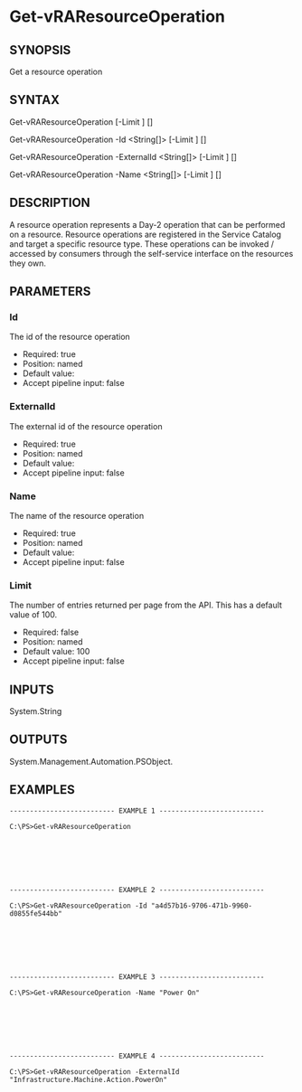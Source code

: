 # Get-vRAResourceOperation

## SYNOPSIS
    
Get a resource operation

## SYNTAX
 Get-vRAResourceOperation [-Limit <String>] [<CommonParameters>] Get-vRAResourceOperation -Id <String[]> [-Limit <String>] [<CommonParameters>] Get-vRAResourceOperation -ExternalId <String[]> [-Limit <String>] [<CommonParameters>] Get-vRAResourceOperation -Name <String[]> [-Limit <String>] [<CommonParameters>]    

## DESCRIPTION

A resource operation represents a Day-2 operation that can be performed on a resource. Resource operations are registered 
in the Service Catalog and target a specific resource type. These operations can be invoked / accessed by consumers through
the self-service interface on the resources they own.

## PARAMETERS


### Id

The id of the resource operation

* Required: true
* Position: named
* Default value: 
* Accept pipeline input: false

### ExternalId

The external id of the resource operation

* Required: true
* Position: named
* Default value: 
* Accept pipeline input: false

### Name

The name of the resource operation

* Required: true
* Position: named
* Default value: 
* Accept pipeline input: false

### Limit

The number of entries returned per page from the API. This has a default value of 100.

* Required: false
* Position: named
* Default value: 100
* Accept pipeline input: false

## INPUTS

System.String

## OUTPUTS

System.Management.Automation.PSObject.

## EXAMPLES
```
-------------------------- EXAMPLE 1 --------------------------

C:\PS>Get-vRAResourceOperation







-------------------------- EXAMPLE 2 --------------------------

C:\PS>Get-vRAResourceOperation -Id "a4d57b16-9706-471b-9960-d0855fe544bb"







-------------------------- EXAMPLE 3 --------------------------

C:\PS>Get-vRAResourceOperation -Name "Power On"







-------------------------- EXAMPLE 4 --------------------------

C:\PS>Get-vRAResourceOperation -ExternalId "Infrastructure.Machine.Action.PowerOn"
```

